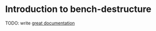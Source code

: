 # Introduction to bench-destructure

TODO: write [great documentation](http://jacobian.org/writing/what-to-write/)
